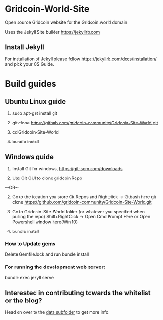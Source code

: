 # Gridcoin-World-Site
Open source Gridcoin website for the Gridcoin.world domain

Uses the Jekyll Site builder
https://jekyllrb.com
## Install Jekyll

For installation of Jekyll please follow https://jekyllrb.com/docs/installation/ and pick your OS Guide.

# Build guides
## Ubuntu Linux guide

1. sudo apt-get install git

2. git clone https://github.com/gridcoin-community/Gridcoin-Site-World.git

3. cd Gridcoin-Site-World

4. bundle install 

## Windows guide
1. Install Git for windows, https://git-scm.com/downloads

2. Use Git GUI to clone gridcoin Repo

  --OR--

2. Go to the location you store Git Repos and Rightclick -> Gitbash here git clone https://github.com/gridcoin-community/Gridcoin-Site-World.git

3. Go to Gridcoin-Site-World folder (or whatever you specified when pulling the repo) Shift+RightClick -> Open Cmd Prompt Here or Open Powershell window here(Win 10)

4. bundle install 

### How to Update gems

Delete Gemfile.lock and run bundle install

### For running the development web server:

bundle exec jekyll serve

## Interested in contributing towards the whitelist or the blog?

Head on over to the [data subfolder](_data/) to get more info.
